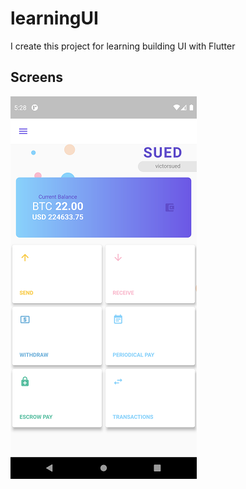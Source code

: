 # learningUI

I create this project for learning building UI with Flutter

## Screens

![img](/screenshot/screenshot.png?raw=true "Foto 1")